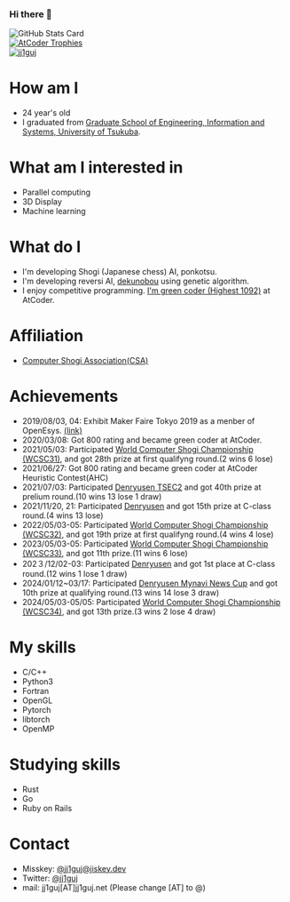 ### Hi there 👋

<!--
**jj1guj/jj1guj** is a ✨ _special_ ✨ repository because its `README.md` (this file) appears on your GitHub profile.

Here are some ideas to get you started:

- 🔭 I’m currently working on ...
- 🌱 I’m currently learning ...
- 👯 I’m looking to collaborate on ...
- 🤔 I’m looking for help with ...
- 💬 Ask me about ...
- 📫 How to reach me: ...
- 😄 Pronouns: ...
- ⚡ Fun fact: ...
-->
![GitHub Stats Card](https://github-readme-stats.vercel.app/api?username=jj1guj&show_icons=true&count_private=true)  
[![AtCoder Trophies](https://atcoder-trophies.vercel.app/api/v1/atcoder?username=jj1guj)](https://github.com/KATO-Hiro/AtCoderTrophies)  
[![jj1guj](https://img.shields.io/endpoint?url=https%3A%2F%2Fatcoder-badges.now.sh%2Fapi%2Fatcoder%2Fjson%2Fjj1guj)](https://atcoder.jp/users/jj1guj)
# How am I
- 24 year's old
- I graduated from [Graduate School of Engineering, Information and Systems, University of Tsukuba](https://www.imis.tsukuba.ac.jp/).

# What am I interested in
- Parallel computing
- 3D Display
- Machine learning

# What do I
- I'm developing Shogi (Japanese chess) AI, ponkotsu.
- I'm developing reversi AI, [dekunobou](https://github.com/jj1guj/dekunobou) using genetic algorithm.
- I enjoy competitive programming. [I'm green coder (Highest 1092)](https://atcoder.jp/users/jj1guj) at AtCoder.

# Affiliation
- [Computer Shogi Association(CSA)](http://www2.computer-shogi.org/)

# Achievements
- 2019/08/03, 04: Exhibit Maker Faire Tokyo 2019 as a menber of OpenEsys. [(link)](https://makezine.jp/event/makers-mft2019/m0244/)
- 2020/03/08: Got 800 rating and became green coder at AtCoder.
- 2021/05/03: Participated [World Computer Shogi Championship (WCSC31)](http://www2.computer-shogi.org/wcsc31/), and got 28th prize at first qualifyng round.(2 wins 6 lose)
- 2021/06/27: Got 800 rating and became green coder at AtCoder Heuristic Contest(AHC)
- 2021/07/03: Participated [Denryusen TSEC2](https://denryu-sen.jp/tsec02/index.html) and got 40th prize at prelium round.(10 wins 13 lose 1 draw)
- 2021/11/20, 21: Participated [Denryusen](https://denryu-sen.jp/dr2/index.html) and got 15th prize at C-class round.(4 wins 13 lose)
- 2022/05/03-05: Participated [World Computer Shogi Championship (WCSC32)](http://www2.computer-shogi.org/wcsc32/), and got 19th prize at first qualifyng round.(4 wins 4 lose)
- 2023/05/03-05: Participated [World Computer Shogi Championship (WCSC33)](http://www2.computer-shogi.org/wcsc33/), and got 11th prize.(11 wins 6 lose)
- 202３/12/02-03: Participated [Denryusen](https://denryu-sen.jp/dr4/) and got 1st place at C-class round.(12 wins 1 lose 1 draw)
- 2024/01/12~03/17: Participated [Denryusen Mynavi News Cup](https://denryu-sen.jp/hd2/index.html) and got 10th prize at qualifying round.(13 wins 14 lose 3 draw)
- 2024/05/03-05/05: Participated [World Computer Shogi Championship (WCSC34)](http://www2.computer-shogi.org/wcsc34/), and got 13th prize.(3 wins 2 lose 4 draw)
# My skills
- C/C++
- Python3
- Fortran
- OpenGL
- Pytorch
- libtorch
- OpenMP

# Studying skills
- Rust
- Go
- Ruby on Rails

# Contact
- Misskey: [@jj1guj@jiskey.dev](https://jiskey.dev/@jj1guj)
- Twitter: [@jj1guj](https://twitter.com/jj1guj)
- mail: jj1guj[AT]jj1guj.net (Please change [AT] to @)
